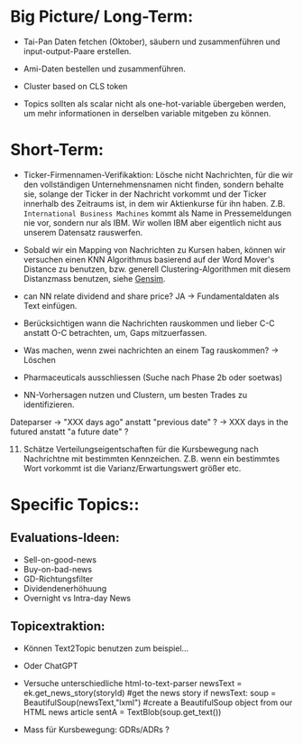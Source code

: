 
# Big Picture/ Long-Term:

-  Tai-Pan Daten fetchen (Oktober), säubern und zusammenführen und input-output-Paare erstellen.

-  Ami-Daten bestellen und zusammenführen.

-  Cluster based on CLS token

-  Topics sollten als scalar nicht als one-hot-variable übergeben werden, um mehr informationen in derselben variable mitgeben zu können.


# Short-Term:

- Ticker-Firmennamen-Verifikaktion: Lösche nicht Nachrichten, für die wir den vollständigen Unternehmensnamen nicht finden,
sondern behalte sie, solange der Ticker in der Nachricht vorkommt und der Ticker innerhalb des Zeitraums ist, in dem wir 
Aktienkurse für ihn haben. Z.B. `International Business Machines` kommt als Name in Pressemeldungen nie vor, sondern nur als IBM.
Wir wollen IBM aber eigentlich nicht aus unserem Datensatz rauswerfen.    

-  Sobald wir ein Mapping von Nachrichten zu Kursen haben, können wir versuchen einen KNN Algorithmus basierend auf
der Word Mover's Distance zu benutzen, bzw. generell Clustering-Algorithmen mit diesem Distanzmass benutzen, siehe
[Gensim](https://radimrehurek.com/gensim/auto_examples/tutorials/run_wmd.html#sphx-glr-auto-examples-tutorials-run-wmd-py).


-  can NN relate dividend and share price? JA -> Fundamentaldaten als Text einfügen.

-  Berücksichtigen wann die Nachrichten rauskommen und lieber C-C anstatt O-C betrachten, um, Gaps mitzuerfassen.

- Was machen, wenn zwei nachrichten an einem Tag rauskommen? -> Löschen

-  Pharmaceuticals ausschliessen (Suche nach Phase 2b oder soetwas)

-  NN-Vorhersagen nutzen und Clustern, um besten Trades zu identifizieren.


Dateparser -> "XXX days ago" anstatt "previous date" ? 
-> XXX days in the futured anstatt "a future date" ? 

11. Schätze Verteilungseigentschaften für die Kursbewegung nach Nachrichtne mit bestimmten Kennzeichen.
Z.B. wenn ein bestimmtes Wort vorkommt ist die Varianz/Erwartungswert größer etc.


# Specific Topics::

## Evaluations-Ideen:
- Sell-on-good-news
- Buy-on-bad-news
- GD-Richtungsfilter
- Dividendenerhöhuung
- Overnight vs Intra-day News

## Topicextraktion:
- Können Text2Topic benutzen zum beispiel...
- Oder ChatGPT

- Versuche unterschiedliche html-to-text-parser
newsText = ek.get_news_story(storyId) #get the news story
if newsText:
    soup = BeautifulSoup(newsText,"lxml") #create a BeautifulSoup object from our HTML news article
    sentA = TextBlob(soup.get_text())

- Mass für Kursbewegung: GDRs/ADRs ?


